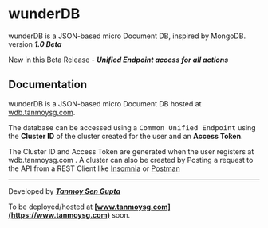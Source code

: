 # wunderDB
wunderDB is a JSON-based micro Document DB, inspired by MongoDB.
version ***1.0 Beta***

New in this Beta Release - ***Unified Endpoint access for all actions***


## Documentation

wunderDB is a JSON-based micro Document DB hosted at [wdb.tanmoysg.com](https://wdb.tanmoysg.com). 

The database can be accessed using a <kbd>Common Unified Endpoint</kbd> using the **Cluster ID** of the cluster created for the user and an **Access Token**.

The Cluster ID and Access Token are generated when the user registers at wdb.tanmoysg.com . A cluster can also be created by Posting a request to the API from a REST Client like [Insomnia](https://insomnia.rest/) or [Postman](https://www.postman.com/)

---

Developed by ***[Tanmoy Sen Gupta](https://www.tanmoysg.com)***

To be deployed/hosted at **[www.tanmoysg.com](https://www.tanmoysg.com)** soon.
